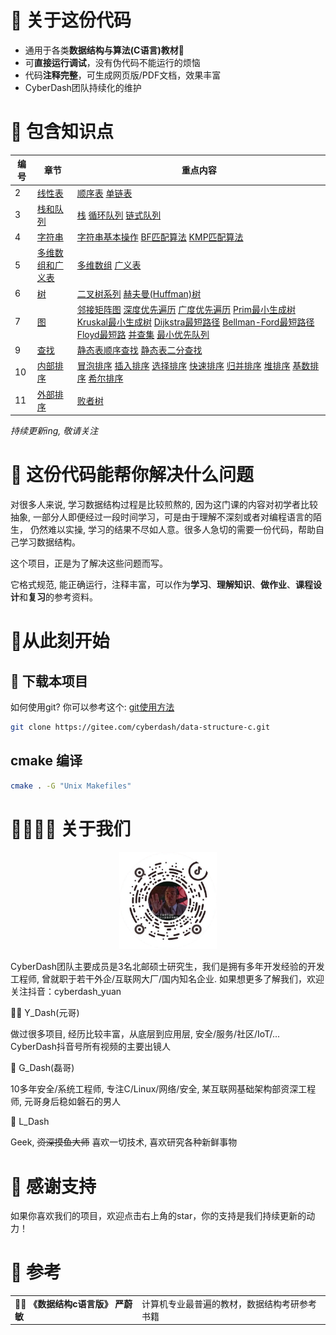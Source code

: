 
# 👀 关于这份代码

 - 通用于各类**数据结构与算法(C语言)教材**📖 
 - 可**直接运行调试**，没有伪代码不能运行的烦恼
 - 代码**注释完整**，可生成网页版/PDF文档，效果丰富
 - CyberDash团队持续化的维护

# 🌵 包含知识点
| 编号 | 章节 | 重点内容 |
| ---- | ---- | ------- |
| 2    | [线性表](/2_LinearList/) | [顺序表](/2_LinearList/SeqList/src/seq_list.c)  [单链表](/2_LinearList/LinkedList/src/linked_list.c) |
| 3    | [栈和队列](/3_Stack_Queue/) | [栈](/3_Stack_Queue/Stack/src/seq_stack.c)  [循环队列](/3_Stack_Queue/Queue/src/circular_queue.c)  [链式队列](/3_Stack_Queue/Queue/src/link_queue.c) |
| 4    | [字符串](/4_String/)         | [字符串基本操作](/4_String/src/cyberdash_string.c#L1) [BF匹配算法](/4_String/src/cyberdash_string.c#L318) [KMP匹配算法](/4_String/src/cyberdash_string.c#L318)               |
| 5    | [多维数组和广义表](/5_ArrayAndGList/) | [多维数组](/5_ArrayAndGList/Array/src/array.c)  [广义表](/5_ArrayAndGList/GList/src/gen_list.c) |
| 6    | [树](/6_Tree/)            | [二叉树系列](/6_Tree/src/binary_tree.c) [赫夫曼(Huffman)树](/6_Tree/src/huffman_tree.c)                                         |
| 7    | [图](/7_Graph/)                  |  [邻接矩阵图](/7_Graph/src/matrix_graph.c) [深度优先遍历](/7_Graph/src/algorithm.c#L40) [广度优先遍历](/7_Graph/src/algorithm.c#L107) [Prim最小生成树](/7_Graph/src/algorithm.c#L162) [Kruskal最小生成树](/7_Graph/src/algorithm.c#L222) [Dijkstra最短路径](/7_Graph/src/algorithm.c#L297) [Bellman-Ford最短路径](/7_Graph/src/algorithm.c#L408) [Floyd最短路](/7_Graph/src/algorithm.c#L495) [并查集](/7_Graph/src/disjoint_set.c) [最小优先队列](/7_Graph/src/min_priority_queue.c)  |
| 9    | [查找](/9_Search/)               | [静态表顺序查找](/9_Search/src/static_search_table_t.c) [静态表二分查找](/9_Search/src/static_search_table_t.c)                                                                 |
| 10   | [内部排序](/10_InternalSort/)    | [冒泡排序](/10_InternalSort/src/sort.c#L219) [插入排序](/10_InternalSort/src/sort.c#L88) [选择排序](/10_InternalSort/src/sort.c#L336) [快速排序](/10_InternalSort/src/sort.c#L308) [归并排序](/10_InternalSort/src/sort.c#L435) [堆排序](/10_InternalSort/src/sort.c#L375) [基数排序](/10_InternalSort/src/sort.c#L547) [希尔排序](/10_InternalSort/src/sort.c#L208)                                                                                                                 |
| 11     |[外部排序](/11_ExternalSort/)   |[败者树](/11_ExternalSort/src/loser_tree.c#L10)                                                                      |

_持续更新ing, 敬请关注_


# 🤖 这份代码能帮你解决什么问题

对很多人来说, 学习数据结构过程是比较煎熬的, 因为这门课的内容对初学者比较抽象, 一部分人即便经过一段时间学习，可是由于理解不深刻或者对编程语言的陌生，
仍然难以实操, 学习的结果不尽如人意。很多人急切的需要一份代码，帮助自己学习数据结构。

这个项目，正是为了解决这些问题而写。

它格式规范, 能正确运行，注释丰富，可以作为**学习**、**理解知识**、**做作业**、**课程设计**和**复习**的参考资料。


# 🚀从此刻开始

## 💾 下载本项目

如何使用git? 你可以参考这个: [git使用方法](/docs/git.md?plain=1#100)

```bash
git clone https://gitee.com/cyberdash/data-structure-c.git
```

## cmake 编译

```bash
cmake . -G "Unix Makefiles"
```

# 👨‍👩‍👦‍👦 关于我们

<div style="text-align: center">
<img src="docs/images/cyberdash_douyin_qr.png" alt="image.png" style="zoom: 33%;" />
</div>

CyberDash团队主要成员是3名北邮硕士研究生，我们是拥有多年开发经验的开发工程师, 曾就职于若干外企/互联网大厂/国内知名企业.
如果想更多了解我们，欢迎关注抖音：cyberdash_yuan




🙋‍♀️ Y_Dash(元哥)

做过很多项目, 经历比较丰富，从底层到应用层, 安全/服务/社区/IoT/...
CyberDash抖音号所有视频的主要出镜人

💪 G_Dash(磊哥)

10多年安全/系统工程师, 专注C/Linux/网络/安全, 某互联网基础架构部资深工程师, 元哥身后稳如磐石的男人

🤸 L_Dash

Geek, ~~资深摸鱼大师~~ 喜欢一切技术, 喜欢研究各种新鲜事物

# 📣 感谢支持

如果你喜欢我们的项目，欢迎点击右上角的star，你的支持是我们持续更新的动力！

# 📒 参考
| |  |
| ------------- | - |
| 🧘‍♀️ **《数据结构c语言版》 严蔚敏** | 计算机专业最普遍的教材，数据结构考研参考书籍 |
